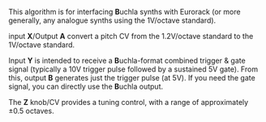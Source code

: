 
This algorithm is for interfacing **B**uchla synths with Eurorack (or more generally, any analogue synths using the
1V/octave standard).

input **X**/Output **A** convert a pitch CV from the 1.2V/octave standard to the 1V/octave standard.

Input **Y** is intended to receive a **B**uchla-format combined trigger & gate signal (typically a 10V trigger pulse followed by
a sustained 5V gate). From this, output **B** generates just the trigger pulse (at 5V). If you need the gate signal, you can
directly use the **B**uchla output.

The **Z** knob/CV provides a tuning control, with a range of approximately ±0.5 octaves.
